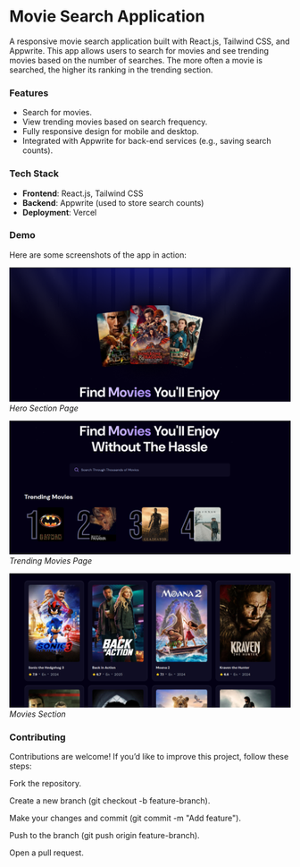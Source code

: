 # Movie Search Application

A responsive movie search application built with React.js, Tailwind CSS, and Appwrite. This app allows users to search for movies and see trending movies based on the number of searches. The more often a movie is searched, the higher its ranking in the trending section.

### Features
- Search for movies.
- View trending movies based on search frequency.
- Fully responsive design for mobile and desktop.
- Integrated with Appwrite for back-end services (e.g., saving search counts).

### Tech Stack
- **Frontend**: React.js, Tailwind CSS
- **Backend**: Appwrite (used to store search counts)
- **Deployment**: Vercel

### Demo

Here are some screenshots of the app in action:

![Movie Search Demo 1](./public/demo1.png)
*Hero Section Page*

![Movie Search Demo 2](./public/demo2.png)
*Trending Movies Page*

![Movie Search Demo 2](./public/demo3.png)
*Movies Section*

### Contributing

Contributions are welcome! If you’d like to improve this project, follow these steps:

Fork the repository.

Create a new branch (git checkout -b feature-branch).

Make your changes and commit (git commit -m "Add feature").

Push to the branch (git push origin feature-branch).

Open a pull request.